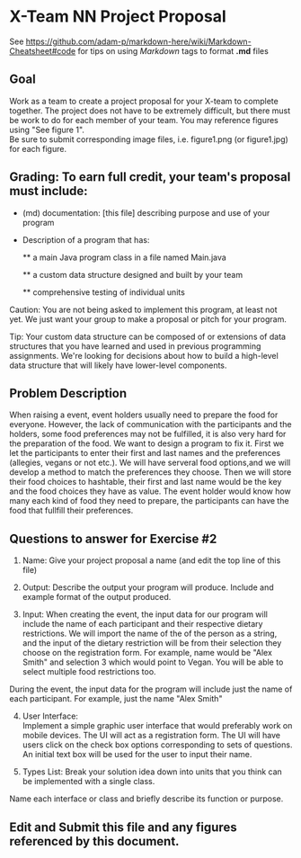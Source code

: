 # X-Team NN Project Proposal

See https://github.com/adam-p/markdown-here/wiki/Markdown-Cheatsheet#code for tips on using *Markdown* tags to format __.md__ files

## Goal

Work as a team to create a project proposal for your X-team to complete together.
The project does not have to be extremely difficult,
but there must be work to do for each member of your team.
You may reference figures using "See figure 1".  
Be sure to submit corresponding image files, i.e. figure1.png (or figure1.jpg) for each figure.

## Grading: To earn full credit, your team's proposal must include:

* (md) documentation: [this file] describing purpose and use of your program

* Description of a program that has:

  ** a main Java program class in a file named Main.java
  
  ** a custom data structure designed and built by your team
  
  ** comprehensive testing of individual units
  
 Caution: You are not being asked to implement this program, at least not yet. 
 We just want your group to make a proposal or pitch for your program.
 
 Tip: Your custom data structure can be composed of or extensions of data structures that you have learned and used in previous programming assignments.  We're looking for decisions about how to build a high-level data structure that will likely have lower-level components.

## Problem Description
When raising a event, event holders usually need to prepare the food for everyone. However, the lack of communication with the participants and the holders, some food preferences may not be fulfilled, it is also very hard for the preparation of the food. We want to design a program to fix it. First we let the participants to enter their first and last names and the preferences (allegies, vegans or not etc.). We will have serveral food options,and we will develop a method to match the preferences they choose. Then we will store their food choices to hashtable, their first and last name would be the key and the food choices they have as value. The event holder would know how many each kind of food they need to prepare, the participants can have the food that fullfill their preferences. 

## Questions to answer for Exercise #2

1. Name: Give your project proposal a name (and edit the top line of this file)



2. Output: Describe the output your program will produce.  Include and example format of the output produced.



3. Input: 
When creating the event, the input data for our program will include the name of each participant and their respective dietary restrictions. We will import the name of the of the person as a string, and the input of the dietary restriction will be from their selection they choose on the registration form. For example, name would be "Alex Smith" and selection 3 which would point to Vegan. You will be able to select multiple food restrictions too.

During the event, the input data for the program will include just the name of each participant. For example, just the name "Alex Smith"


4. User Interface:  
Implement a simple graphic user interface that would preferably work on mobile devices. The UI will act as a registration form. The UI will have users click on the check box options corresponding to sets of questions. An initial text box will be used for the user to input their name.


5. Types List: Break your solution idea down into units that you think can be implemented with a single class.



Name each interface or class and briefly describe its function or purpose.


## Edit and Submit this file and any figures referenced by this document.

